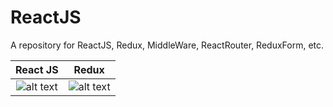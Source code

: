 # ReactJS
A repository for ReactJS, Redux, MiddleWare, ReactRouter, ReduxForm, etc.


React JS            |  Redux
:-------------------------:|:-------------------------:
![alt text](http://blog-assets.risingstack.com/2016/Jan/react_best_practices-1453211146748.png)  |  ![alt text](https://camo.githubusercontent.com/f28b5bc7822f1b7bb28a96d8d09e7d79169248fc/687474703a2f2f692e696d6775722e636f6d2f4a65567164514d2e706e67)
